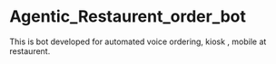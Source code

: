 # Agentic_Restaurent_order_bot
This is bot developed for automated voice ordering, kiosk , mobile at restaurent.
